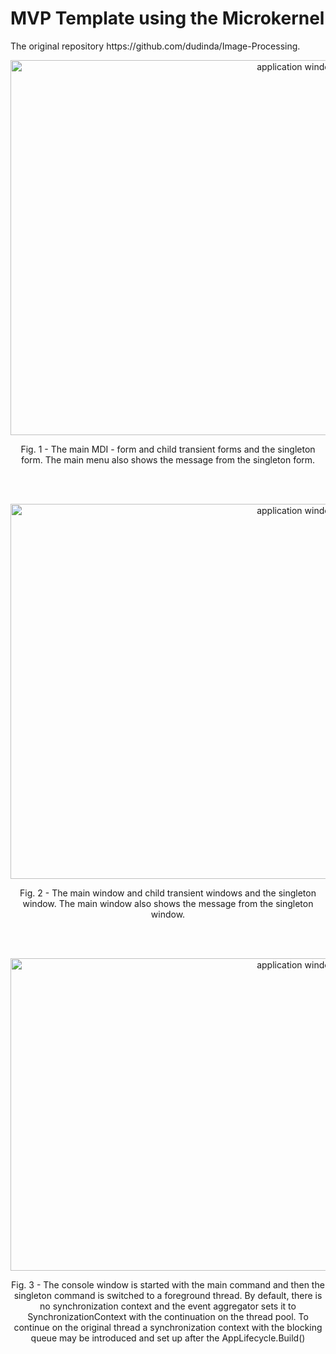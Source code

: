 # MVP Template using the Microkernel

<p>The original repository https://github.com/dudinda/Image-Processing.</p>

<p align="center">
    <img src="https://i.imgur.com/9d7KTBB.png" width="900" height = "600" alt="application window">
    <p align="center">Fig. 1 - The main MDI - form and child transient forms and the singleton form. The main menu also shows the message from the singleton form.</p>
</p>
</br>  
</br>    
<p align="center">
    <img src="https://i.imgur.com/mKz937U.png" width="900" height = "600" alt="application window">
    <p align="center">Fig. 2 - The main window and child transient windows and the singleton window. The main window also shows the message from the singleton window.</p>
</p>
</br>  
</br>    
<p align="center">
    <img src="https://i.imgur.com/aPJppc0.png" width="900" height = "500" alt="application window">
    <p align="center">Fig. 3 - The console window is started with the main command and then the singleton command is switched to a foreground thread. By default, there is no synchronization context and the event aggregator sets it to SynchronizationContext with the continuation on the thread pool. To continue on the original thread a synchronization context with the blocking queue may be introduced and set up after the AppLifecycle.Build<TStartup>()</p>
</p>

